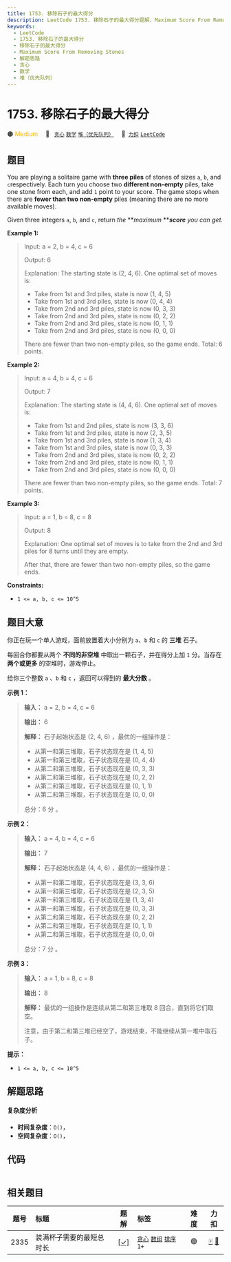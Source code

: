 ```yaml
---
title: 1753. 移除石子的最大得分
description: LeetCode 1753. 移除石子的最大得分题解，Maximum Score From Removing Stones，包含解题思路、复杂度分析以及完整的 JavaScript 代码实现。
keywords:
  - LeetCode
  - 1753. 移除石子的最大得分
  - 移除石子的最大得分
  - Maximum Score From Removing Stones
  - 解题思路
  - 贪心
  - 数学
  - 堆（优先队列）
---
```


# 1753. 移除石子的最大得分

🟠 <font color=#ffb800>Medium</font>&emsp; 🔖&ensp; [`贪心`](/tag/greedy.md) [`数学`](/tag/math.md) [`堆（优先队列）`](/tag/heap-priority-queue.md)&emsp; 🔗&ensp;[`力扣`](https://leetcode.cn/problems/maximum-score-from-removing-stones) [`LeetCode`](https://leetcode.com/problems/maximum-score-from-removing-stones)

## 题目

You are playing a solitaire game with **three piles** of stones of sizes
`a`​​​​​​, `b`,​​​​​​ and `c`​​​​​​ respectively. Each turn you choose two
**different non-empty** piles, take one stone from each, and add `1` point to
your score. The game stops when there are **fewer than two non-empty** piles
(meaning there are no more available moves).

Given three integers `a`​​​​​, `b`,​​​​​ and `c`​​​​​, return _the_
**_maximum_ **_**score** you can get._



**Example 1:**

> Input: a = 2, b = 4, c = 6
> 
> Output: 6
> 
> Explanation: The starting state is (2, 4, 6). One optimal set of moves is:
> - Take from 1st and 3rd piles, state is now (1, 4, 5)
> - Take from 1st and 3rd piles, state is now (0, 4, 4)
> - Take from 2nd and 3rd piles, state is now (0, 3, 3)
> - Take from 2nd and 3rd piles, state is now (0, 2, 2)
> - Take from 2nd and 3rd piles, state is now (0, 1, 1)
> - Take from 2nd and 3rd piles, state is now (0, 0, 0)
> 
> There are fewer than two non-empty piles, so the game ends. Total: 6 points.

**Example 2:**

> Input: a = 4, b = 4, c = 6
> 
> Output: 7
> 
> Explanation: The starting state is (4, 4, 6). One optimal set of moves is:
> - Take from 1st and 2nd piles, state is now (3, 3, 6)
> - Take from 1st and 3rd piles, state is now (2, 3, 5)
> - Take from 1st and 3rd piles, state is now (1, 3, 4)
> - Take from 1st and 3rd piles, state is now (0, 3, 3)
> - Take from 2nd and 3rd piles, state is now (0, 2, 2)
> - Take from 2nd and 3rd piles, state is now (0, 1, 1)
> - Take from 2nd and 3rd piles, state is now (0, 0, 0)
> 
> There are fewer than two non-empty piles, so the game ends. Total: 7 points.

**Example 3:**

> Input: a = 1, b = 8, c = 8
> 
> Output: 8
> 
> Explanation: One optimal set of moves is to take from the 2nd and 3rd piles for 8 turns until they are empty.
> 
> After that, there are fewer than two non-empty piles, so the game ends.

**Constraints:**

  * `1 <= a, b, c <= 10^5`


## 题目大意

你正在玩一个单人游戏，面前放置着大小分别为 `a`​​​​​​、`b` 和 `c`​​​​​​ 的 **三堆** 石子。

每回合你都要从两个 **不同的非空堆** 中取出一颗石子，并在得分上加 `1` 分。当存在 **两个或更多** 的空堆时，游戏停止。

给你三个整数 `a` 、`b` 和 `c` ，返回可以得到的 **最大分数** 。

**示例 1：**

> 
> 
> 
> 
> 
> **输入：** a = 2, b = 4, c = 6
> 
> **输出：** 6
> 
> **解释：** 石子起始状态是 (2, 4, 6) ，最优的一组操作是：
> - 从第一和第三堆取，石子状态现在是 (1, 4, 5)
> - 从第一和第三堆取，石子状态现在是 (0, 4, 4)
> - 从第二和第三堆取，石子状态现在是 (0, 3, 3)
> - 从第二和第三堆取，石子状态现在是 (0, 2, 2)
> - 从第二和第三堆取，石子状态现在是 (0, 1, 1)
> - 从第二和第三堆取，石子状态现在是 (0, 0, 0)
> 
> 总分：6 分 。
> 
> 

**示例 2：**

> 
> 
> 
> 
> 
> **输入：** a = 4, b = 4, c = 6
> 
> **输出：** 7
> 
> **解释：** 石子起始状态是 (4, 4, 6) ，最优的一组操作是：
> - 从第一和第二堆取，石子状态现在是 (3, 3, 6)
> - 从第一和第三堆取，石子状态现在是 (2, 3, 5)
> - 从第一和第三堆取，石子状态现在是 (1, 3, 4)
> - 从第一和第三堆取，石子状态现在是 (0, 3, 3)
> - 从第二和第三堆取，石子状态现在是 (0, 2, 2)
> - 从第二和第三堆取，石子状态现在是 (0, 1, 1)
> - 从第二和第三堆取，石子状态现在是 (0, 0, 0)
> 
> 总分：7 分 。
> 
> 

**示例 3：**

> 
> 
> 
> 
> 
> **输入：** a = 1, b = 8, c = 8
> 
> **输出：** 8
> 
> **解释：** 最优的一组操作是连续从第二和第三堆取 8 回合，直到将它们取空。
> 
> 注意，由于第二和第三堆已经空了，游戏结束，不能继续从第一堆中取石子。
> 
> 

**提示：**

  * `1 <= a, b, c <= 10^5`


## 解题思路

#### 复杂度分析

- **时间复杂度**：`O()`，
- **空间复杂度**：`O()`，

## 代码

```javascript

```

## 相关题目

<!-- prettier-ignore -->
| 题号 | 标题 | 题解 | 标签 | 难度 | 力扣 |
| :------: | :------ | :------: | :------ | :------: | :------: |
| 2335 | 装满杯子需要的最短总时长 | [[✓]](/problem/2335.md) |  [`贪心`](/tag/greedy.md) [`数组`](/tag/array.md) [`排序`](/tag/sorting.md) `1+` | 🟢 | [🀄️](https://leetcode.cn/problems/minimum-amount-of-time-to-fill-cups) [🔗](https://leetcode.com/problems/minimum-amount-of-time-to-fill-cups) |